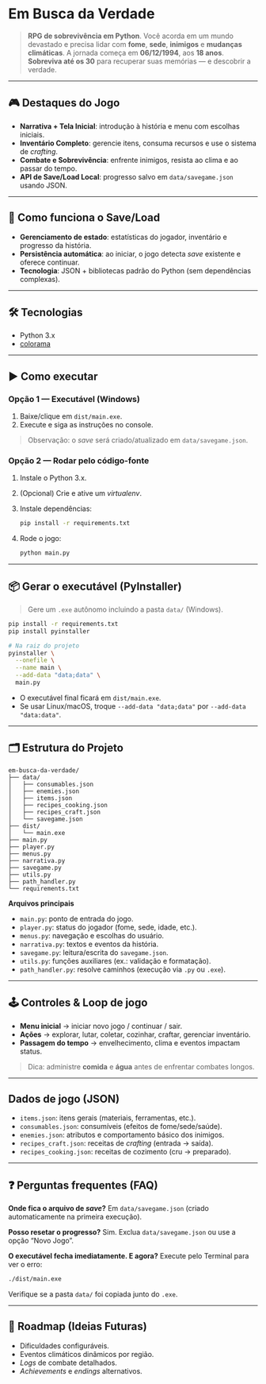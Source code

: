 # Em Busca da Verdade

> **RPG de sobrevivência em Python**. Você acorda em um mundo devastado e precisa lidar com **fome**, **sede**, **inimigos** e **mudanças climáticas**. A jornada começa em **06/12/1994**, aos **18 anos**. **Sobreviva até os 30** para recuperar suas memórias — e descobrir a verdade.

---

## 🎮 Destaques do Jogo

* **Narrativa + Tela Inicial**: introdução à história e menu com escolhas iniciais.
* **Inventário Completo**: gerencie itens, consuma recursos e use o sistema de *crafting*.
* **Combate e Sobrevivência**: enfrente inimigos, resista ao clima e ao passar do tempo.
* **API de Save/Load Local**: progresso salvo em `data/savegame.json` usando JSON.

---

## 🧠 Como funciona o Save/Load

* **Gerenciamento de estado**: estatísticas do jogador, inventário e progresso da história.
* **Persistência automática**: ao iniciar, o jogo detecta *save* existente e oferece continuar.
* **Tecnologia**: JSON + bibliotecas padrão do Python (sem dependências complexas).

---

## 🛠️ Tecnologias

* Python 3.x
* [colorama](https://pypi.org/project/colorama/)

---

## ▶️ Como executar

### Opção 1 — Executável (Windows)

1. Baixe/clique em `dist/main.exe`.
2. Execute e siga as instruções no console.

> Observação: o *save* será criado/atualizado em `data/savegame.json`.

### Opção 2 — Rodar pelo código-fonte

1. Instale o Python 3.x.
2. (Opcional) Crie e ative um *virtualenv*.
3. Instale dependências:

   ```bash
   pip install -r requirements.txt
   ```
4. Rode o jogo:

   ```bash
   python main.py
   ```

---

## 📦 Gerar o executável (PyInstaller)

> Gere um `.exe` autônomo incluindo a pasta `data/` (Windows).

```bash
pip install -r requirements.txt
pip install pyinstaller

# Na raiz do projeto
pyinstaller \
  --onefile \
  --name main \
  --add-data "data;data" \
  main.py
```

* O executável final ficará em `dist/main.exe`.
* Se usar Linux/macOS, troque `--add-data "data;data"` por `--add-data "data:data"`.

---

## 🗂️ Estrutura do Projeto

```
em-busca-da-verdade/
├── data/
│   ├── consumables.json
│   ├── enemies.json
│   ├── items.json
│   ├── recipes_cooking.json
│   ├── recipes_craft.json
│   └── savegame.json
├── dist/
│   └── main.exe
├── main.py
├── player.py
├── menus.py
├── narrativa.py
├── savegame.py
├── utils.py
├── path_handler.py
└── requirements.txt
```

**Arquivos principais**

* `main.py`: ponto de entrada do jogo.
* `player.py`: status do jogador (fome, sede, idade, etc.).
* `menus.py`: navegação e escolhas do usuário.
* `narrativa.py`: textos e eventos da história.
* `savegame.py`: leitura/escrita do `savegame.json`.
* `utils.py`: funções auxiliares (ex.: validação e formatação).
* `path_handler.py`: resolve caminhos (execução via `.py` ou `.exe`).

---

## 🕹️ Controles & Loop de jogo

* **Menu inicial** → iniciar novo jogo / continuar / sair.
* **Ações** → explorar, lutar, coletar, cozinhar, craftar, gerenciar inventário.
* **Passagem do tempo** → envelhecimento, clima e eventos impactam status.

> Dica: administre **comida** e **água** antes de enfrentar combates longos.

---

##  Dados de jogo (JSON)

* `items.json`: itens gerais (materiais, ferramentas, etc.).
* `consumables.json`: consumíveis (efeitos de fome/sede/saúde).
* `enemies.json`: atributos e comportamento básico dos inimigos.
* `recipes_craft.json`: receitas de *crafting* (entrada → saída).
* `recipes_cooking.json`: receitas de cozimento (cru → preparado).

---

## ❓ Perguntas frequentes (FAQ)

**Onde fica o arquivo de *save*?**
Em `data/savegame.json` (criado automaticamente na primeira execução).

**Posso resetar o progresso?**
Sim. Exclua `data/savegame.json` ou use a opção “Novo Jogo”.

**O executável fecha imediatamente. E agora?**
Execute pelo Terminal para ver o erro:

```bash
./dist/main.exe
```

Verifique se a pasta `data/` foi copiada junto do `.exe`.

---

## 📌 Roadmap (Ideias Futuras)

* Dificuldades configuráveis.
* Eventos climáticos dinâmicos por região.
* *Logs* de combate detalhados.
* *Achievements* e *endings* alternativos.


